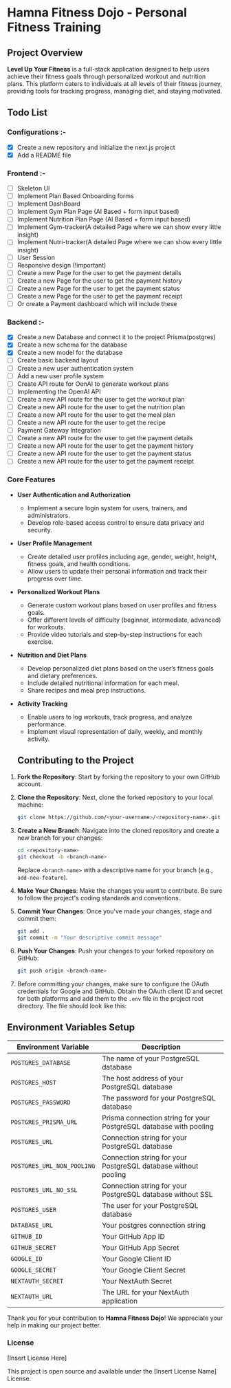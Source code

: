# Hamna Fitness Dojo - Personal Fitness Training

## Project Overview

**Level Up Your Fitness** is a full-stack application designed to help users achieve their fitness goals through personalized workout and nutrition plans. This platform caters to individuals at all levels of their fitness journey, providing tools for tracking progress, managing diet, and staying motivated.

## Todo List
### **Configurations** :-
- [x] Create a new repository and initialize the next.js project
- [x] Add a README file

### **Frontend** :-
- [ ] Skeleton UI
- [ ] Implement Plan Based Onboarding forms 
- [ ] Implement DashBoard
- [ ] Implement Gym Plan Page (AI Based + form input based)
- [ ] Implement  Nutrition Plan Page (AI Based + form input based)
- [ ] Implement Gym-tracker(A detailed Page where we can show every little insight)
- [ ] Implement Nutri-tracker(A detailed Page where we can show every little insight)
- [ ] User Session 
- [ ] Responsive design (!important)
- [ ] Create a new Page for the user to get the payment details
- [ ] Create a new Page for the user to get the payment history
- [ ] Create a new Page for the user to get the payment status
- [ ] Create a new Page for the user to get the payment receipt
- [ ] Or create a Payment dashboard which will include these

### **Backend** :-
- [x] Create a new Database and connect it to the project Prisma(postgres)
- [x] Create a new schema for the database
- [x] Create a new model for the database
- [ ] Create basic backend layout
- [ ] Create a new user authentication system
- [ ] Add a new user profile system
- [ ] Create API route for OenAI to generate workout plans
- [ ] Implementing the OpenAI API
- [ ] Create a new API route for the user to get the workout plan
- [ ] Create a new API route for the user to get the nutrition plan
- [ ] Create a new API route for the user to get the meal plan
- [ ] Create a new API route for the user to get the recipe
- [ ] Payment Gateway Integration
- [ ] Create a new API route for the user to get the payment details
- [ ] Create a new API route for the user to get the payment history
- [ ] Create a new API route for the user to get the payment status
- [ ] Create a new API route for the user to get the payment receipt

### Core Features

- **User Authentication and Authorization**
  - Implement a secure login system for users, trainers, and administrators.
  - Develop role-based access control to ensure data privacy and security.

- **User Profile Management**
  - Create detailed user profiles including age, gender, weight, height, fitness goals, and health conditions.
  - Allow users to update their personal information and track their progress over time.

- **Personalized Workout Plans**
  - Generate custom workout plans based on user profiles and fitness goals.
  - Offer different levels of difficulty (beginner, intermediate, advanced) for workouts.
  - Provide video tutorials and step-by-step instructions for each exercise.

- **Nutrition and Diet Plans**
  - Develop personalized diet plans based on the user’s fitness goals and dietary preferences.
  - Include detailed nutritional information for each meal.
  - Share recipes and meal prep instructions.

- **Activity Tracking**
  - Enable users to log workouts, track progress, and analyze performance.
  - Implement visual representation of daily, weekly, and monthly activity.

  ## Contributing to the Project
1. **Fork the Repository**: Start by forking the repository to your own GitHub account.

2. **Clone the Repository**: Next, clone the forked repository to your local machine:

    ```bash
    git clone https://github.com/<your-username>/<repository-name>.git
    ```

3. **Create a New Branch**: Navigate into the cloned repository and create a new branch for your changes:

    ```bash
    cd <repository-name>
    git checkout -b <branch-name>
    ```

    Replace `<branch-name>` with a descriptive name for your branch (e.g., `add-new-feature`).

4. **Make Your Changes**: Make the changes you want to contribute. Be sure to follow the project's coding standards and conventions.

5. **Commit Your Changes**: Once you've made your changes, stage and commit them:

    ```bash
    git add .
    git commit -m "Your descriptive commit message"
    ```

6. **Push Your Changes**: Push your changes to your forked repository on GitHub:

    ```bash
    git push origin <branch-name>
    ```
  7. Before committing your changes, make sure to configure the OAuth credentials for Google and GitHub. Obtain the OAuth client ID and secret for both platforms and add them to the `.env` file in the project root directory. The file should look like this:

## Environment Variables Setup 
| Environment Variable | Description                    |
|----------------------|--------------------------------|
| `POSTGRES_DATABASE`  | The name of your PostgreSQL database |
| `POSTGRES_HOST`      | The host address of your PostgreSQL database |
| `POSTGRES_PASSWORD`  | The password for your PostgreSQL database |
| `POSTGRES_PRISMA_URL`| Prisma connection string for your PostgreSQL database with pooling |
| `POSTGRES_URL`       | Connection string for your PostgreSQL database |
| `POSTGRES_URL_NON_POOLING` | Connection string for your PostgreSQL database without pooling |
| `POSTGRES_URL_NO_SSL`| Connection string for your PostgreSQL database without SSL |
| `POSTGRES_USER`      | The user for your PostgreSQL database |
| `DATABASE_URL`       | Your postgres connection string |
| `GITHUB_ID`          | Your GitHub App ID             |
| `GITHUB_SECRET`      | Your GitHub App Secret         |
| `GOOGLE_ID`          | Your Google Client ID          |
| `GOOGLE_SECRET`      | Your Google Client Secret      |
| `NEXTAUTH_SECRET`    | Your NextAuth Secret           |
| `NEXTAUTH_URL`       | The URL for your NextAuth application |

  Thank you for your contribution to **Hamna Fitness Dojo**! We appreciate your help in making our project better.

### License

[Insert License Here]

This project is open source and available under the [Insert License Name] License.